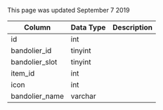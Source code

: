 This page was updated September 7 2019

| Column         | Data Type | Description |
| -------------- | --------- | ----------- |
| id             | int       |             |
| bandolier_id   | tinyint   |             |
| bandolier_slot | tinyint   |             |
| item_id        | int       |             |
| icon           | int       |             |
| bandolier_name | varchar   |             |